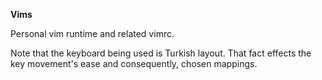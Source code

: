 **Vims**

Personal vim runtime and related vimrc.

Note that the keyboard being used is Turkish layout. That fact effects the key movement's ease and consequently, chosen mappings.
